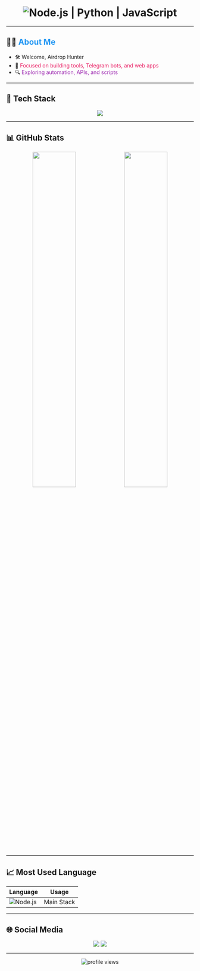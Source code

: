 <h1 align="center">
  <img src="https://readme-typing-svg.herokuapp.com?font=Fira+Code&duration=3000&pause=1000&color=4CAF50&center=true&vCenter=true&width=600&lines=Node.js+%7C+Python+%7C+JavaScript" alt="Node.js | Python | JavaScript" />
</h1>

---

## 🙋‍♂️ <span style="color:#2196F3;">About Me</span>
- 🛠️ Welcome, Airdrop Hunter 
- 🤖 <span style="color:#E91E63;">Focused on building tools, Telegram bots, and web apps</span>  
- 🔍 <span style="color:#9C27B0;">Exploring automation, APIs, and scripts</span>  

---

## 🚀 Tech Stack

<p align="center">
  <img src="https://skillicons.dev/icons?i=nodejs,python,js,html,css,linux,bash,github&theme=dark" />
</p>

---

## 📊 GitHub Stats

<p align="center">
  <img src="https://github-readme-stats.vercel.app/api?username=siyoell12&show_icons=true&theme=tokyonight&hide_border=true" width="48%" />
  <img src="https://github-readme-streak-stats.herokuapp.com?user=siyoell12&theme=tokyonight&hide_border=true" width="48%" />
</p>

---

## 📈 Most Used Language

| Language | Usage |
|----------|--------|
| ![Node.js](https://img.shields.io/badge/Node.js-75%25-yellowgreen?style=for-the-badge&logo=node.js&logoColor=white) | Main Stack |

---

## 🌐 Social Media

<p align="center">
  <a href="https://t.me/independendropers"><img src="https://img.shields.io/badge/Telegram-2CA5E0?style=for-the-badge&logo=telegram&logoColor=white" /></a>
  <a href="https://x.com/Deasaputra_12"><img src="https://img.shields.io/badge/X-Deasaputra_12-black?style=for-the-badge&logo=twitter&logoColor=white" /></a>
</p>

---

<p align="center">
  <img src="https://komarev.com/ghpvc/?username=siyoell12&label=Profile+views&color=ff69b4&style=flat-square" alt="profile views" />
</p>
